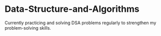# Data-Structure-and-Algorithms
Currently practicing and solving DSA  problems regularly to strengthen my problem-solving skills.
